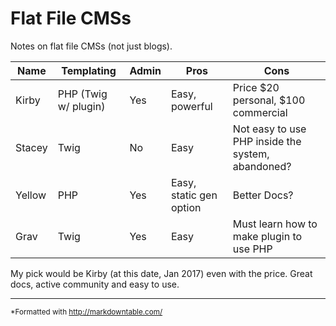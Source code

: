 # Flat File CMSs

Notes on flat file CMSs (not just blogs).

| Name   | Templating           | Admin | Pros                    | Cons                                              |
|--------|----------------------|-------|-------------------------|---------------------------------------------------|
| Kirby  | PHP (Twig w/ plugin) | Yes   | Easy, powerful          | Price $20 personal, $100 commercial               |
| Stacey | Twig                 | No    | Easy                    | Not easy to use PHP inside the system, abandoned? |
| Yellow | PHP                  | Yes   | Easy, static gen option | Better Docs?                                      |
| Grav   | Twig                 | Yes   | Easy                    | Must learn how to make plugin to use PHP          |

My pick would be Kirby (at this date, Jan 2017) even with the price. Great docs, active community and easy to use.

----

<small>*Formatted with http://markdowntable.com/</small>

